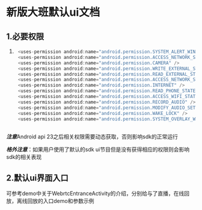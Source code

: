 # 新版大班默认ui文档

## 1.必要权限

1. ```java
    <uses-permission android:name="android.permission.SYSTEM_ALERT_WINDOW" />
    <uses-permission android:name="android.permission.ACCESS_NETWORK_STATE" />
    <uses-permission android:name="android.permission.CAMERA" />
    <uses-permission android:name="android.permission.WRITE_EXTERNAL_STORAGE" />
    <uses-permission android:name="android.permission.READ_EXTERNAL_STORAGE" />
    <uses-permission android:name="android.permission.ACCESS_NETWORK_STATE" />
    <uses-permission android:name="android.permission.INTERNET" />
    <uses-permission android:name="android.permission.READ_PHONE_STATE" />
    <uses-permission android:name="android.permission.ACCESS_WIFI_STATE" />
    <uses-permission android:name="android.permission.RECORD_AUDIO" />
    <uses-permission android:name="android.permission.MODIFY_AUDIO_SETTINGS" />
    <uses-permission android:name="android.permission.WAKE_LOCK" />
    <uses-permission android:name="android.permission.SYSTEM_OVERLAY_WINDOW" />
      
   ```

***注意***Android api 23之后相关权限需要动态获取，否则影响sdk的正常运行

***格外注意***：如果用户使用了默认的sdk ui节目但是没有获得相应的权限则会影响sdk的相关表现

## 2.默认ui界面入口

可参考demo中关于WebrtcEntranceActivity的介绍，分别给与了直播，在线回放，离线回放的入口demo和参数示例
